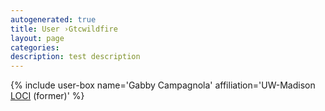 ```yaml
---
autogenerated: true
title: User ›Gtcwildfire
layout: page
categories: 
description: test description
---
```


{% include user-box name='Gabby Campagnola' affiliation='UW-Madison [LOCI](LOCI) (former)' %}
